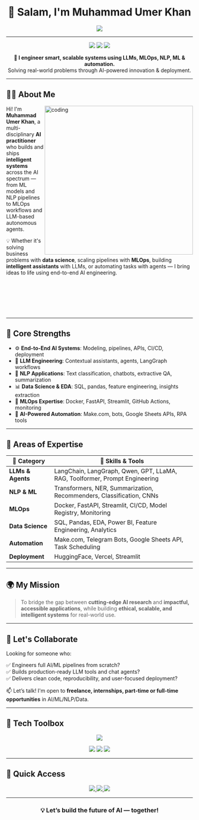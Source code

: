 <!-- MuhammadUmerKhan/MuhammadUmerKhan README.md -->

<h1 align="center">👋 Salam, I'm Muhammad Umer Khan</h1>

<p align="center">
  <img src="https://readme-typing-svg.herokuapp.com?font=Fira+Code&size=25&pause=500&center=true&vCenter=true&color=00EFFF&width=1000&height=50&lines=AI+%7C+ML+%7C+NLP+%7C+MLOps+%7C+LLMs+%7C+Data+Science;Crafting+Real-World+AI+Solutions+that+Scale+%F0%9F%94%A5;From+Prototypes+to+Production+Deployments" />
</p>

---

<p align="center">
  <img src="https://img.shields.io/badge/AI%20Practitioner-AI%2C%20ML%2C%20NLP%2C%20LLMs%2C%20MLOps-blue?style=flat-square" />
  <img src="https://img.shields.io/badge/Role-AI%20Engineer%20%7C%20ML%20Engineer%20%7C%20NLP%20%7C%20Data%20Scientist-0abde3?style=flat-square" />
  <img src="https://img.shields.io/badge/Open%20to-Remote%20%7C%20Hybrid%20%7C%20Collabs-success?style=flat-square" />
</p>

<p align="center"><strong>🔧 I engineer smart, scalable systems using LLMs, MLOps, NLP, ML & automation.</strong><br/>
Solving real-world problems through AI-powered innovation & deployment.</p>

---

## 👨‍💼 About Me

<img align="right" alt="coding" width="400" src="https://media.giphy.com/media/qgQUggAC3Pfv687qPC/giphy.gif" />

Hi! I'm **Muhammad Umer Khan**, a multi-disciplinary **AI practitioner** who builds and ships **intelligent systems** across the AI spectrum — from ML models and NLP pipelines to MLOps workflows and LLM-based autonomous agents.

💡 Whether it's solving business problems with **data science**, scaling pipelines with **MLOps**, building **intelligent assistants** with LLMs, or automating tasks with agents — I bring ideas to life using end-to-end AI engineering.

<br><br><br><br><br>

---

## 🚀 Core Strengths

- ⚙️ **End-to-End AI Systems**: Modeling, pipelines, APIs, CI/CD, deployment
- 🧠 **LLM Engineering**: Contextual assistants, agents, LangGraph workflows
- 🤖 **NLP Applications**: Text classification, chatbots, extractive QA, summarization
- 📊 **Data Science & EDA**: SQL, pandas, feature engineering, insights extraction
- 🧪 **MLOps Expertise**: Docker, FastAPI, Streamlit, GitHub Actions, monitoring
- 🔁 **AI-Powered Automation**: Make.com, bots, Google Sheets APIs, RPA tools

---

## 🧠 Areas of Expertise

| 🌟 Category         | 🔧 Skills & Tools                                                                 |
|---------------------|----------------------------------------------------------------------------------|
| **LLMs & Agents**   | LangChain, LangGraph, Qwen, GPT, LLaMA, RAG, Toolformer, Prompt Engineering     |
| **NLP & ML**        | Transformers, NER, Summarization, Recommenders, Classification, CNNs            |
| **MLOps**           | Docker, FastAPI, Streamlit, CI/CD, Model Registry, Monitoring                   |
| **Data Science**    | SQL, Pandas, EDA, Power BI, Feature Engineering, Analytics                      |
| **Automation**      | Make.com, Telegram Bots, Google Sheets API, Task Scheduling                     |
| **Deployment**      | HuggingFace, Vercel, Streamlit                                                  |

---

## 🌍 My Mission

> To bridge the gap between **cutting-edge AI research** and **impactful, accessible applications**, while building **ethical, scalable, and intelligent systems** for real-world use.

---

## 💬 Let's Collaborate

Looking for someone who:

✅ Engineers full AI/ML pipelines from scratch?  
✅ Builds production-ready LLM tools and chat agents?  
✅ Delivers clean code, reproducibility, and user-focused deployment?

📫 Let’s talk! I'm open to **freelance, internships, part-time or full-time opportunities** in AI/ML/NLP/Data.

---

## 🧰 Tech Toolbox

<p align="center">
  <img src="https://skillicons.dev/icons?i=python,pytorch,tensorflow,fastapi,streamlit,docker,git,github,mysql,postgresql,vscode,jupyter,linux,aws" />
</p>
<p align="center">
  <img src="https://img.shields.io/badge/LLMs-GPT%20%7C%20Qwen%20%7C%20LLaMA4-informational?style=flat-square" />
  <img src="https://img.shields.io/badge/Tools-LangChain%20%7C%20LangGraph%20%7C%20Make.com-blue?style=flat-square" />
  <img src="https://img.shields.io/badge/Deployment-HuggingFace%20%7C%20Vercel%20%7C%20Streamlit-lightgrey?style=flat-square" />
</p>

---

## 📎 Quick Access

<p align="center">
  <a href="https://www.linkedin.com/in/muhammad-umer-khan-61729b260/" target="_blank">
    <img src="https://img.shields.io/badge/LinkedIn-0A66C2?style=for-the-badge&logo=linkedin&logoColor=white" />
  </a>
  <a href="https://portfolio-sigma-mocha-67.vercel.app/" target="_blank">
    <img src="https://img.shields.io/badge/Portfolio-111827?style=for-the-badge&logo=google-chrome&logoColor=white" />
  </a>
  <a href="https://drive.google.com/uc?export=download&id=13TISkDneZtqYEh9JY-_o4Fmm9RGMdb5c" target="_blank">
    <img src="https://img.shields.io/badge/Resume-FF6B6B?style=for-the-badge&logo=adobeacrobatreader&logoColor=white" />
  </a>
</p>

---

<h3 align="center">💡 Let’s build the future of AI — together!</h3>
